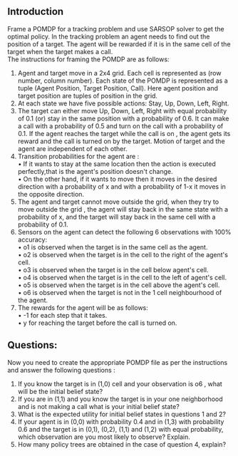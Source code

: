 ## Introduction
Frame a POMDP for a tracking problem and use SARSOP solver to get the optimal policy. In the tracking problem an agent needs to find out the position of a target. The agent will be rewarded if it is in the same cell of the target when the target makes
a call.\
The instructions for framing the POMDP are as follows:
1. Agent and target move in a 2x4 grid. Each cell is represented as (row number, column
number). Each state of the POMDP is represented as a tuple (Agent Position, Target
Position, Call). Here agent position and target position are tuples of position in the
grid.
2. At each state we have five possible actions: Stay, Up, Down, Left, Right.
3. The target can either move Up, Down, Left, Right with equal probability of 0.1 (or) stay
in the same position with a probability of 0.6. It can make a call with a probability of 0.5
and turn on the call with a probability of 0.1. If the agent reaches the target while the
call is on , the agent gets its reward and the call is turned on by the target. Motion of
target and the agent are independent of each other.
4. Transition probabilities for the agent are :\
• If it wants to stay at the same location then the action is executed perfectly,that is
the agent's position doesn't change.\
• On the other hand, if it wants to move then it moves in the desired direction with
a probability of x and with a probability of 1-x it moves in the opposite direction.
5. The agent and target cannot move outside the grid, when they try to move outside the
grid , the agent will stay back in the same state with a probability of x, and the target
will stay back in the same cell with a probability of 0.1.
6. Sensors on the agent can detect the following 6 observations with 100% accuracy:\
• o1 is observed when the target is in the same cell as the agent.\
• o2 is observed when the target is in the cell to the right of the agent's cell.\
• o3 is observed when the target is in the cell below agent's cell.\
• o4 is observed when the target is in the cell to the left of agent's cell.\
• o5 is observed when the target is in the cell above the agent's cell.\
• o6 is observed when the target is not in the 1 cell neighbourhood of the agent.
7. The rewards for the agent will be as follows:\
• -1 for each step that it takes.\
• y for reaching the target before the call is turned on.

## Questions:
Now you need to create the appropriate POMDP file as per the instructions and answer the
following questions :
1. If you know the target is in (1,0) cell and your observation is o6 , what will be the initial
belief state? 
2. If you are in (1,1) and you know the target is in your one neighborhood and is not making
a call what is your initial belief state?
3. What is the expected utility for initial belief states in questions 1 and 2?
4. If your agent is in (0,0) with probability 0.4 and in (1,3) with probability 0.6 and the
target is in (0,1), (0,2), (1,1) and (1,2) with equal probability, which observation are you
most likely to observe? Explain.
5. How many policy trees are obtained in the case of question 4, explain?